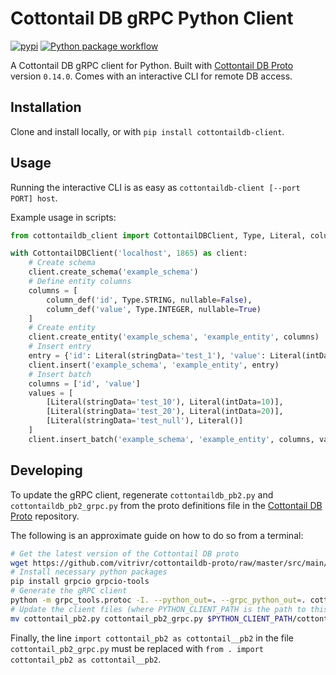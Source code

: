 # Cottontail DB gRPC Python Client

[![pypi](https://img.shields.io/pypi/v/cottontaildb-client.svg)](https://pypi.org/project/cottontaildb-client/)
[![Python package workflow](https://github.com/Spiess/cottontaildb-python-client/actions/workflows/python-package.yml/badge.svg)](https://github.com/Spiess/cottontaildb-python-client/actions/workflows/python-package.yml)

A Cottontail DB gRPC client for Python. Built with [Cottontail DB Proto](https://github.com/vitrivr/cottontaildb-proto)
version `0.14.0`. Comes with an interactive CLI for remote DB access.

## Installation

Clone and install locally, or with `pip install cottontaildb-client`.

## Usage

Running the interactive CLI is as easy as `cottontaildb-client [--port PORT] host`.

Example usage in scripts:

```python
from cottontaildb_client import CottontailDBClient, Type, Literal, column_def

with CottontailDBClient('localhost', 1865) as client:
    # Create schema
    client.create_schema('example_schema')
    # Define entity columns
    columns = [
        column_def('id', Type.STRING, nullable=False),
        column_def('value', Type.INTEGER, nullable=True)
    ]
    # Create entity
    client.create_entity('example_schema', 'example_entity', columns)
    # Insert entry
    entry = {'id': Literal(stringData='test_1'), 'value': Literal(intData=1)}
    client.insert('example_schema', 'example_entity', entry)
    # Insert batch
    columns = ['id', 'value']
    values = [
        [Literal(stringData='test_10'), Literal(intData=10)],
        [Literal(stringData='test_20'), Literal(intData=20)],
        [Literal(stringData='test_null'), Literal()]
    ]
    client.insert_batch('example_schema', 'example_entity', columns, values)
```

## Developing

To update the gRPC client, regenerate `cottontaildb_pb2.py` and `cottontaildb_pb2_grpc.py` from the proto definitions
file in the [Cottontail DB Proto](https://github.com/vitrivr/cottontaildb-proto) repository.

The following is an approximate guide on how to do so from a terminal:

```bash
# Get the latest version of the Cottontail DB proto
wget https://github.com/vitrivr/cottontaildb-proto/raw/master/src/main/protobuf/cottontail.proto
# Install necessary python packages
pip install grpcio grpcio-tools
# Generate the gRPC client
python -m grpc_tools.protoc -I. --python_out=. --grpc_python_out=. cottontail.proto
# Update the client files (where PYTHON_CLIENT_PATH is the path to this repository)
mv cottontail_pb2.py cottontail_pb2_grpc.py $PYTHON_CLIENT_PATH/cottontaildb_client/
```

Finally, the line `import cottontail_pb2 as cottontail__pb2` in the file `cottontail_pb2_grpc.py` must be replaced
with `from . import cottontail_pb2 as cottontail__pb2`.
